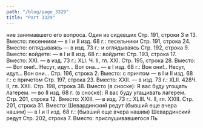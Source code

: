 ```yaml
---
path: "/blog/page_3329"
title: "Part 3329"
---
```


ние занимавшего его вопроса. Один из сидевших
Стр. 191, строки 3 и 13.
Вместо: песенники — в I и II изд. 68 г.: песельники
Стр. 191, строка 24.
Вместо: оглядываясь — в изд. 73 г.: и оглядываясь
Стр. 192, строка 9.
Вместо: войдете: — в I и II изд. 68 г.: войдите:
Стр. 193, строка 17.
Вместо: XXI. — в изд. 73 г.: XLI.
Ч. II, гл. XXI.
Стр. 195, строка 28.
Вместо: — Вот они!.. Несут, идут... Вот она... — в I изд. 68 г.: Вон они!.. Несут, идут... Вон они...
Стр. 196, строка 2.
Вместо: с причтом — в I и II изд. 68 г.: с причетом
Стр. 197, строка 23.
Вместо: XXII. — в изд. 73 г.: XLII.
428Ч. II, гл. XXII.
Стр. 198, строка 38.
Вместо (в сноске): Я вас буду угощать лагерем. — во II изд. 68 г. (в сноске): Я вас буду угащивать лагерем.
Стр. 201, строка 12.
Вместо: XXIII. — в изд. 73 г.: XLIII.
Ч. II, гл. XXIII.
Стр. 201, строка 31.
Вместо: Шевардинский редут (бывший еще вчера нашим) — в I и II изд. 68 г.: (бывший еще вчера нашим) Шевардинский редут
Стр. 202, строка 7.
Вместо: прислушивавшегося Пь
